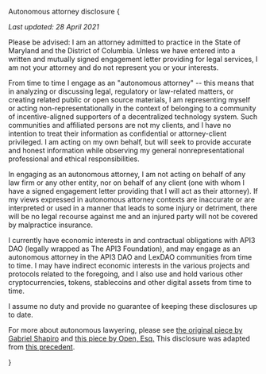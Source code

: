 Autonomous attorney disclosure {

*Last updated: 28 April 2021*

Please be advised: I am an attorney admitted to practice in the State of Maryland and the District of Columbia. Unless we have entered into a written and mutually signed engagement letter providing for legal services, I am not your attorney and do not represent you or your interests. 

From time to time I engage as an "autonomous attorney" -- this means that in analyzing or discussing legal, regulatory or law-related matters, or creating related public or open source materials, I am representing myself or acting non-representationally in the context of belonging to a community of incentive-aligned supporters of a decentralized technology system. Such communities and affiliated persons are not my clients, and I have no intention to treat their information as confidential or attorney-client privileged. I am acting on my own behalf, but will seek to provide accurate and honest information while observing my general nonrepresentational professional and ethical responsibilities.

In engaging as an autonomous attorney, I am not acting on behalf of any law firm or any other entity, nor on behalf of any client (one with whom I have a signed engagement letter providing that I will act as their attorney). If my views expressed in autonomous attorney contexts are inaccurate or are interpreted or used in a manner that leads to some injury or detriment, there will be no legal recourse against me and an injured party will not be covered by malpractice insurance.

I currently have economic interests in and contractual obligations with API3 DAO (legally wrapped as The API3 Foundation), and may engage as an autonomous attorney in the API3 DAO and LexDAO communities from time to time. I may have indirect economic interests in the various projects and protocols related to the foregoing, and I also use and hold various other cryptocurrencies, tokens, stablecoins and other digital assets from time to time.

I assume no duty and provide no guarantee of keeping these disclosures up to date. 

For more about autonomous lawyering, please see [the original piece by Gabriel Shapiro](https://lexnode.substack.com/p/autonomous-lawyering) and [this piece by Open, Esq.]( https://openlawesq.medium.com/autonomous-lawyering-using-openlaw-dad9c604975b) This disclosure was adapted from [this precedent](https://github.com/lex-node/lex_node_cryptoLaw_emporium/blob/main/autonomous-law-disclosure.md). 

}
